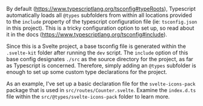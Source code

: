 By default (https://www.typescriptlang.org/tsconfig#typeRoots), Typescript
automatically loads all `@types` subfolders from within all locations provided
to the `include` property of the typescript configuration file
(ie: `tsconfig.json` in this project). This is a tricky configuration option
to set up, so read about it in the docs
(https://www.typescriptlang.org/tsconfig#include).

Since this is a Svelte project, a base tsconfig file is generated within the
`.svelte-kit` folder after running the `dev` script. The `include` option of
this base config designates `./src` as the source directory for the project,
as far as Typescript is concerned. Therefore, simply adding an `@types`
subfolder is enough to set up some custom type declarations for the project.

As an example, I've set up a basic declaration file for the `svelte-icons-pack`
package that is used in `src/routes/Counter.svelte`. Examine the `index.d.ts`
file within the `src/@types/svelte-icons-pack` folder to learn more.
